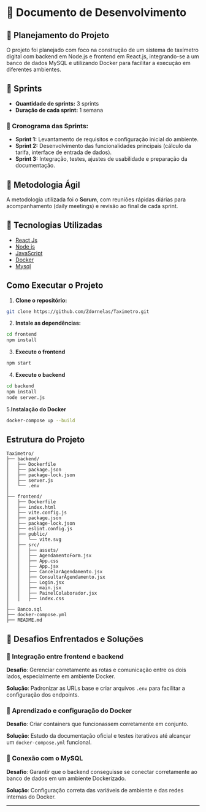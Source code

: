 # 🧪 Documento de Desenvolvimento

## 📅 Planejamento do Projeto

O projeto foi planejado com foco na construção de um sistema de taxímetro digital com backend em Node.js e frontend em React.js, integrando-se a um banco de dados MySQL e utilizando Docker para facilitar a execução em diferentes ambientes.

## 🚀 Sprints

- **Quantidade de sprints:** 3 sprints
- **Duração de cada sprint:** 1 semana

### 📌 Cronograma das Sprints:

- **Sprint 1:** Levantamento de requisitos e configuração inicial do ambiente.
- **Sprint 2:** Desenvolvimento das funcionalidades principais (cálculo da tarifa, interface de entrada de dados).
- **Sprint 3:** Integração, testes, ajustes de usabilidade e preparação da documentação.

## 🧭 Metodologia Ágil

A metodologia utilizada foi o **Scrum**, com reuniões rápidas diárias para acompanhamento (daily meetings) e revisão ao final de cada sprint.

## 🚀 Tecnologias Utilizadas

- [React Js](https://react.dev)
- [Node js](https://nodejs.org/pt)
- [JavaScript](https://developer.mozilla.org/pt-BR/docs/Web/JavaScript)
- [Docker](https://www.docker.com)
- [Mysql](https://www.mysql.com/products/workbench/)

## Como Executar o Projeto

1. **Clone o repositório:**

```bash
git clone https://github.com/Zdornelas/Taximetro.git
```

2. **Instale as dependências:**

```bash
cd frontend
npm install
```

3. **Execute o frontend**

```bash
npm start
```
4. **Execute o backend**

```bash
cd backend
npm install
node server.js
```
5.**Instalação do Docker**
```bash
docker-compose up --build
```

## Estrutura do Projeto
```
Taximetro/
├── backend/
│   ├── Dockerfile
│   ├── package.json
│   ├── package-lock.json
│   ├── server.js
│   └── .env
│
├── frontend/
│   ├── Dockerfile
│   ├── index.html
│   ├── vite.config.js
│   ├── package.json
│   ├── package-lock.json
│   ├── eslint.config.js
│   ├── public/
│   │   └── vite.svg
│   ├── src/
│   │   ├── assets/
│   │   ├── AgendamentoForm.jsx
│   │   ├── App.css
│   │   ├── App.jsx
│   │   ├── CancelarAgendamento.jsx
│   │   ├── ConsultarAgendamento.jsx
│   │   ├── Login.jsx
│   │   ├── main.jsx
│   │   ├── PainelColaborador.jsx
│   │   ├── index.css
│
├── Banco.sql
├── docker-compose.yml
├── README.md
```
## 🧩 Desafios Enfrentados e Soluções

### 🔧 Integração entre frontend e backend

**Desafio**: Gerenciar corretamente as rotas e comunicação entre os dois lados, especialmente em ambiente Docker.

**Solução**: Padronizar as URLs base e criar arquivos `.env` para facilitar a configuração dos endpoints.

### 🐳 Aprendizado e configuração do Docker

**Desafio**: Criar containers que funcionassem corretamente em conjunto.

**Solução**: Estudo da documentação oficial e testes iterativos até alcançar um `docker-compose.yml` funcional.

### 🔐 Conexão com o MySQL

**Desafio**: Garantir que o backend conseguisse se conectar corretamente ao banco de dados em um ambiente Dockerizado.

**Solução**: Configuração correta das variáveis de ambiente e das redes internas do Docker.

---
